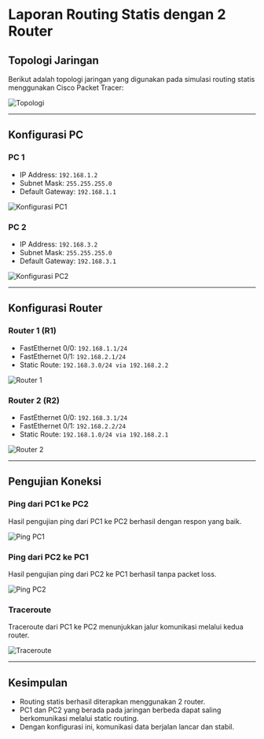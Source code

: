 # Laporan Routing Statis dengan 2 Router

## Topologi Jaringan
Berikut adalah topologi jaringan yang digunakan pada simulasi routing statis menggunakan Cisco Packet Tracer:

![Topologi](img/gambar1.png)

---

## Konfigurasi PC
### PC 1
- IP Address: `192.168.1.2`
- Subnet Mask: `255.255.255.0`
- Default Gateway: `192.168.1.1`

![Konfigurasi PC1](img/gambar3.png)

### PC 2
- IP Address: `192.168.3.2`
- Subnet Mask: `255.255.255.0`
- Default Gateway: `192.168.3.1`

![Konfigurasi PC2](img/gambar4.png)

---

## Konfigurasi Router

### Router 1 (R1)
- FastEthernet 0/0: `192.168.1.1/24`
- FastEthernet 0/1: `192.168.2.1/24`
- Static Route: `192.168.3.0/24 via 192.168.2.2`

![Router 1](img/gambar5.png)

### Router 2 (R2)
- FastEthernet 0/0: `192.168.3.1/24`
- FastEthernet 0/1: `192.168.2.2/24`
- Static Route: `192.168.1.0/24 via 192.168.2.1`

![Router 2](img/gambar6.png)

---

## Pengujian Koneksi

### Ping dari PC1 ke PC2
Hasil pengujian ping dari PC1 ke PC2 berhasil dengan respon yang baik.

![Ping PC1](img/gambar7.png)

### Ping dari PC2 ke PC1
Hasil pengujian ping dari PC2 ke PC1 berhasil tanpa packet loss.

![Ping PC2](img/gambar8.png)

### Traceroute
Traceroute dari PC1 ke PC2 menunjukkan jalur komunikasi melalui kedua router.

![Traceroute](img/gambar9.png)

---

## Kesimpulan
- Routing statis berhasil diterapkan menggunakan 2 router.  
- PC1 dan PC2 yang berada pada jaringan berbeda dapat saling berkomunikasi melalui static routing.  
- Dengan konfigurasi ini, komunikasi data berjalan lancar dan stabil.

